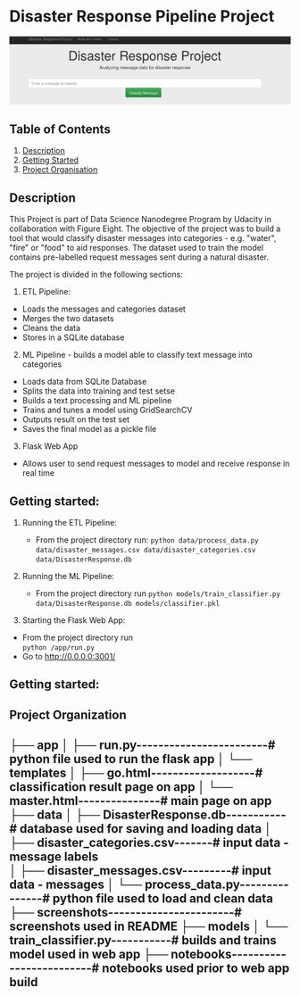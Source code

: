 # Disaster Response Pipeline Project

![Intro Pic](screenshots/intro.png)

## Table of Contents
1. [Description](#description)
2. [Getting Started](#getting_started)
3. [Project Organisation](#project_organisation)

<a name="descripton"></a>
## Description

This Project is part of Data Science Nanodegree Program by Udacity in collaboration with Figure Eight. The objective of the project was to build a tool that would classify disaster messages into categories - e.g. "water", "fire" or "food" to aid responses. The dataset used to train the model contains pre-labelled request messages sent during a natural disaster.

The project is divided in the following sections:

1. ETL Pipeline:
- Loads the messages and categories dataset
- Merges the two datasets
- Cleans the data
- Stores in a SQLite database

2. ML Pipeline - builds a model able to classify text message into categories
- Loads data from SQLite Database
- Splits the data into training and test setse
- Builds a text processing and ML pipeline  
- Trains and tunes a model using GridSearchCV
- Outputs result on the test set
- Saves the final model as a pickle file

3. Flask Web App
- Allows user to send request messages to model and receive response in real time

<a name="getting_started"></a>
## Getting started:
1. Running the ETL Pipeline:
      - From the project directory run:
      `python data/process_data.py data/disaster_messages.csv data/disaster_categories.csv data/DisasterResponse.db`

2. Running the ML Pipeline:
    - From the project directory run
    `python models/train_classifier.py data/DisasterResponse.db models/classifier.pkl`

3. Starting the Flask Web App:
  - From the project directory run  
    `python /app/run.py`
  - Go to http://0.0.0.0:3001/


<a name="project_organisation"></a>
## Getting started:
Project Organization
------------
├── app
│   ├── run.py------------------------# python file used to run the flask app
│   └── templates
│       ├── go.html-------------------# classification result page on app
│       └── master.html---------------# main page on app
├── data
│   ├── DisasterResponse.db-----------# database used for saving and loading data
│   ├── disaster_categories.csv-------# input data - message labels  
│   ├── disaster_messages.csv---------# input data - messages
│   └── process_data.py---------------# python file used to load and clean data
├── screenshots-----------------------# screenshots used in README
├── models
│   └── train_classifier.py-----------# builds and trains model used in web app
├── notebooks-------------------------# notebooks used prior to web app build
--------
